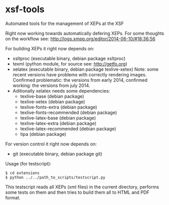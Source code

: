 xsf-tools
=========

Automated tools for the management of XEPs at the XSF

Right now working towards automatically defering XEPs. For some thoughts on the
workflow see:
http://logs.xmpp.org/editor/2014-06-10/#18:36:56

For building XEPs it right now depends on:

* xsltproc (executable binary, debian package xsltproc)
* texml (python module, for source see: http://getfo.org)
* xelatex (executable binary, debian package texlive-xetex) Note: some recent
  versions have problems with correctly rendering images. Confirmed
  problematic: the versions from early 2014, confirmed working: the versions
  from july 2014.
* Aditionally xelatex needs some dependencies:
  * texlive-base (debian package)
  * texlive-xetex (debian package)
  * texlive-fonts-extra (debian package)
  * texlive-fonts-recommended (debian package)
  * texlive-latex-base (debian package)
  * texlive-latex-extra (debian package)
  * texlive-latex-recommended (debian package)
  * tipa (debian package)

For version control it right now depends on:

* git (executable binary, debian package git)

Usage (for testscript):

```
$ cd extensions
$ python ../../path_to_scripts/testscript.py
```

This testscript reads all XEPs (xml files) in the current directory, performs
some tests on them and then tries to build them all to HTML and PDF format.

